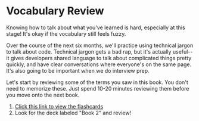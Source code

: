 # Vocabulary Review

Knowing how to talk about what you've learned is hard, especially at this stage! It's okay if the vocabulary still feels fuzzy. 

Over the course of the next six months, we'll practice using technical jargon to talk about code. Technical jargon gets a bad rap, but it's actually useful-- it gives developers shared language to talk about complicated things pretty quickly, and have clear conversations where everyone's on the same page. It's also going to be important when we do interview prep. 

Let's start by reviewing some of the terms you saw in this book. You don't need to memorize these. Just spend 10-20 minutes reviewing them before you move onto the next book. 

1. [Click this link to view the flashcards](https://www.brainscape.com/p/3D2GQ-LH-C41Q4)
1. Look for the deck labeled "Book 2" and review!